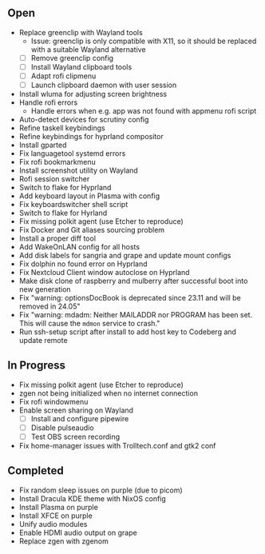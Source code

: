 ## Open

- Replace greenclip with Wayland tools
    + Issue: greenclip is only compatible with X11, so it should be replaced with a suitable Wayland alternative
    - [ ] Remove greenclip config
    - [ ] Install Wayland clipboard tools
    - [ ] Adapt rofi clipmenu
    - [ ] Launch clipboard daemon with user session
- Install wluma for adjusting screen brightness
- Handle rofi errors
    + Handle errors when e.g. app was not found  with appmenu rofi script
- Auto-detect devices for scrutiny config
- Refine taskell keybindings
- Refine keybindings for hyprland compositor
- Install gparted
- Fix languagetool systemd errors
- Fix rofi bookmarkmenu
- Install screenshot utility on Wayland
- Rofi session switcher
- Switch to flake for Hyprland
- Add keyboard layout in Plasma with config
- Fix keyboardswitcher shell script
- Switch to flake for Hyrland
- Fix missing polkit agent (use Etcher to reproduce)
- Fix Docker and Git aliases sourcing problem
- Install a proper diff tool
- Add WakeOnLAN config for all hosts
- Add disk labels for sangria and grape and update mount configs
- Fix dolphin no found error on Hyprland
- Fix Nextcloud Client window autoclose on Hyprland
- Make disk clone of raspberry and mulberry after successful boot into new generation
- Fix "warning: optionsDocBook is deprecated since 23.11 and will be removed in 24.05"
- Fix "warning: mdadm: Neither MAILADDR nor PROGRAM has been set. This will cause the `mdmon` service to crash."
- Run ssh-setup script after install to add host key to Codeberg and update remote

## In Progress

- Fix missing polkit agent (use Etcher to reproduce)
- zgen not being initialized when no internet connection
- Fix rofi windowmenu
- Enable screen sharing on Wayland
    - [ ] Install and configure pipewire
    - [ ] Disable pulseaudio
    - [ ] Test OBS screen recording
- Fix home-manager issues with Trolltech.conf and gtk2 conf

## Completed

- Fix random sleep issues on purple (due to picom)
- Install Dracula KDE theme with NixOS config
- Install Plasma on purple
- Install XFCE on purple
- Unify audio modules
- Enable HDMI audio output on grape
- Replace zgen with zgenom
